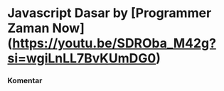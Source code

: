 # Javascript Dasar by [Programmer Zaman Now] (https://youtu.be/SDROba_M42g?si=wgiLnLL7BvKUmDG0)

### Komentar
